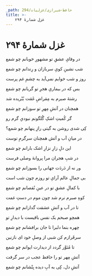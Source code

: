 ```yaml
---
_path: حافظ-شیرازی/غزلیات/294
title: >-
    غزل شمارهٔ ۲۹۴
---
```

# غزل شمارهٔ ۲۹۴

<div class="b" id="bn1"><div class="m1"><p>در وفایِ عشقِ تو مشهورِ خوبانم چو شمع</p></div>
<div class="m2"><p>شب نشینِ کویِ سربازان و رِندانم چو شمع</p></div></div>
<div class="b" id="bn2"><div class="m1"><p>روز و شب خوابم نمی‌آید به چشمِ غم پرست</p></div>
<div class="m2"><p>بس که در بیماریِ هجرِ تو گریانم چو شمع</p></div></div>
<div class="b" id="bn3"><div class="m1"><p>رشتهٔ صبرم به مِقراضِ غَمَت بُبْریده شد</p></div>
<div class="m2"><p>همچنان در آتشِ مِهرِ تو سوزانم چو شمع</p></div></div>
<div class="b" id="bn4"><div class="m1"><p>گر کُمیتِ اشکِ گُلگونم نبودیِ گرم رو</p></div>
<div class="m2"><p>کِی شدی روشن به گیتی رازِ پنهانم چو شمع؟</p></div></div>
<div class="b" id="bn5"><div class="m1"><p>در میانِ آب و آتش همچنان سرگرمِ توست</p></div>
<div class="m2"><p>این دلِ زارِ نزارِ اشک بارانم چو شمع</p></div></div>
<div class="b" id="bn6"><div class="m1"><p>در شبِ هجران مرا پروانهٔ وصلی فرست</p></div>
<div class="m2"><p>ور نه از دَردَت جهانی را بسوزانم چو شمع</p></div></div>
<div class="b" id="bn7"><div class="m1"><p>بی جمالِ عالم آرایِ تو روزم چون شب است</p></div>
<div class="m2"><p>با کمالِ عشقِ تو در عینِ نُقصانم چو شمع</p></div></div>
<div class="b" id="bn8"><div class="m1"><p>کوهِ صبرم نرم شد چون موم در دستِ غمت</p></div>
<div class="m2"><p>تا در آب و آتشِ عشقت گدازانم چو شمع</p></div></div>
<div class="b" id="bn9"><div class="m1"><p>همچو صبحم یک نفس باقیست با دیدارِ تو</p></div>
<div class="m2"><p>چهره بنما دلبرا تا جان برافشانم چو شمع</p></div></div>
<div class="b" id="bn10"><div class="m1"><p>سرفَرازم کن شبی از وصلِ خود ای نازنین</p></div>
<div class="m2"><p>تا مُنَوَّر گردد از دیدارت ایوانم چو شمع</p></div></div>
<div class="b" id="bn11"><div class="m1"><p>آتشِ مِهر تو را حافظ عجب در سر گرفت</p></div>
<div class="m2"><p>آتشِ دل، کِی به آبِ دیده بِنْشانم چو شمع</p></div></div>
